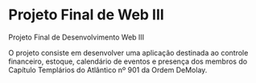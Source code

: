 # Projeto Final de Web III
Projeto Final de Desenvolvimento Web III

O projeto consiste em desenvolver uma aplicação destinada ao controle financeiro, estoque, calendário de eventos e presença dos membros do Capítulo Templários do Atlântico nº 901 da Ordem DeMolay.
